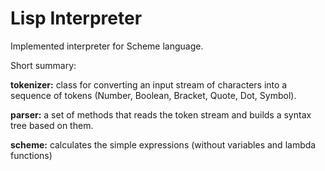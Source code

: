 # Lisp Interpreter

Implemented interpreter for Scheme language.

Short summary:

**tokenizer:** class for converting an input stream of characters into a sequence of tokens (Number, Boolean, Bracket, Quote, Dot, Symbol).

**parser:** a set of methods that reads the token stream and builds a syntax tree based on them.

**scheme:** calculates the simple expressions (without variables and lambda functions)

